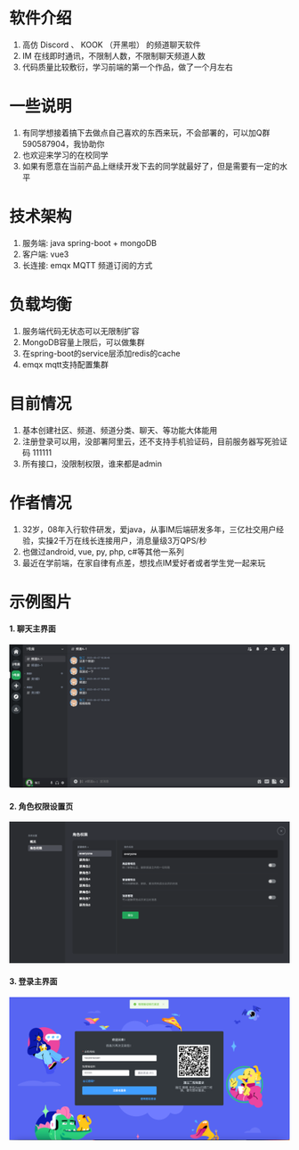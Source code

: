 # 软件介绍
1. 高仿 Discord 、 KOOK （开黑啦） 的频道聊天软件
2. IM 在线即时通讯，不限制人数，不限制聊天频道人数
3. 代码质量比较敷衍，学习前端的第一个作品，做了一个月左右

# 一些说明
1. 有同学想接着搞下去做点自己喜欢的东西来玩，不会部署的，可以加Q群 590587904，我协助你
2. 也欢迎来学习的在校同学
3. 如果有愿意在当前产品上继续开发下去的同学就最好了，但是需要有一定的水平

# 技术架构
1. 服务端: java spring-boot + mongoDB
2. 客户端: vue3 
3. 长连接: emqx MQTT 频道订阅的方式

# 负载均衡
1. 服务端代码无状态可以无限制扩容
2. MongoDB容量上限后，可以做集群
3. 在spring-boot的service层添加redis的cache
4. emqx mqtt支持配置集群

# 目前情况
1. 基本创建社区、频道、频道分类、聊天、等功能大体能用
2. 注册登录可以用，没部署阿里云，还不支持手机验证码，目前服务器写死验证码 111111
3. 所有接口，没限制权限，谁来都是admin

# 作者情况
1. 32岁，08年入行软件研发，爱java，从事IM后端研发多年，三亿社交用户经验，实操2千万在线长连接用户，消息量级3万QPS/秒
2. 也做过android, vue, py, php, c#等其他一系列
3. 最近在学前端，在家自律有点差，想找点IM爱好者或者学生党一起来玩

# 示例图片

#### 1. 聊天主界面

![rm-1.png](rm-1.png)


#### 2. 角色权限设置页

![rm-2.png](rm-2.png)

#### 3. 登录主界面

![rm-3.png](rm-3.png)





